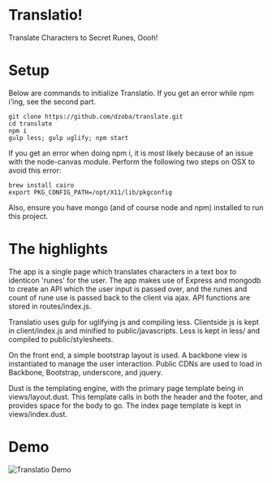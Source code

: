 # Translatio!

Translate Characters to Secret Runes, Oooh! 

# Setup

Below are commands to initialize Translatio.  If you get an error while npm i'ing, see the second part.

```
git clone https://github.com/dzoba/translate.git
cd translate
npm i
gulp less; gulp uglify; npm start
```

If you get an error when doing npm i, it is most likely because of an issue with the node-canvas module.  Perform the following two steps on OSX to avoid this error:

```
brew install cairo
export PKG_CONFIG_PATH=/opt/X11/lib/pkgconfig
```

Also, ensure you have mongo (and of course node and npm) installed to run this project.

# The highlights
The app is a single page which translates characters in a text box to identicon 'runes' for the user.  The app makes use of Express and mongodb to create an API which the user input is passed over, and the runes and count of rune use is passed back to the client via ajax. API functions are stored in routes/index.js.

Translatio uses gulp for uglifying js and compiling less.  Clientside js is kept in client/index.js and minified to public/javascripts.  Less is kept in less/ and compiled to public/stylesheets.

On the front end, a simple bootstrap layout is used.  A backbone view is instantiated to manage the user interaction.  Public CDNs are used to load in Backbone, Bootstrap, underscore, and jquery.

Dust is the templating engine, with the primary page template being in views/layout.dust.  This template calls in both the header and the footer, and provides space for the body to go.  The index page template is kept in views/index.dust.

# Demo

![Translatio Demo](http://i.imgur.com/fLLY0PB.gif)
